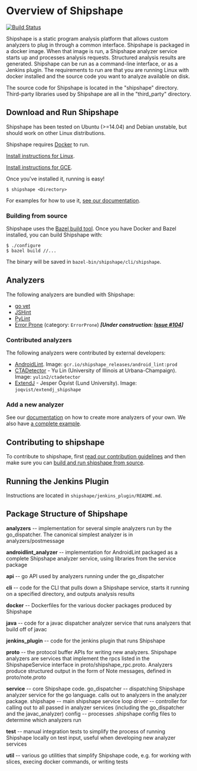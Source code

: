 <!--
// Copyright 2015 Google Inc. All rights reserved.
//
// Licensed under the Apache License, Version 2.0 (the "License");
// you may not use this file except in compliance with the License.
// You may obtain a copy of the License at
//
//   http://www.apache.org/licenses/LICENSE-2.0
//
// Unless required by applicable law or agreed to in writing, software
// distributed under the License is distributed on an "AS IS" BASIS,
// WITHOUT WARRANTIES OR CONDITIONS OF ANY KIND, either express or implied.
// See the License for the specific language governing permissions and
// limitations under the License.
-->

# Overview of Shipshape #

[![Build Status](https://travis-ci.org/google/shipshape.svg?branch=master)](https://travis-ci.org/google/shipshape)

Shipshape is a static program analysis platform that allows custom analyzers to
plug in through a common interface. Shipshape is packaged in a docker image.
When that image is run, a Shipshape analyzer service starts up and processes
analysis requests. Structured analysis results are generated. Shipshape can be
run as a command-line interface, or as a Jenkins plugin. The requirements to run
are that you are running Linux with docker installed and the source code you want
to analyze available on disk.

The source code for Shipshape is located in the "shipshape" directory.
Third-party libraries used by Shipshape are all in the "third_party" directory.

## Download and Run Shipshape

Shipshape has been tested on Ubuntu (>=14.04) and Debian unstable, but should work on other Linux distributions.

Shipshape requires [Docker](https://docs.docker.com/docker/userguide/) to run.

[Install instructions for Linux](shipshape/docs/linux-setup.md).

[Install instructions for GCE](shipshape/docs/gce-setup.md).

Once you've installed it, running is easy!

    $ shipshape <Directory>

For examples for how to use it, [see our documentation](shipshape/docs/run-cli.md).

### Building from source

Shipshape uses the [Bazel build tool](http://bazel.io/docs/install.html). Once you have Docker and Bazel installed, you can build Shipshape with:

    $ ./configure
    $ bazel build //...

The binary will be saved in `bazel-bin/shipshape/cli/shipshape`.

## Analyzers

The following analyzers are bundled with Shipshape:

* [go vet](https://godoc.org/golang.org/x/tools/cmd/vet)
* [JSHint](http://www.jshint.com/)
* [PyLint](http://www.pylint.org/ )
* [Error Prone](https://github.com/google/error-prone) (category: `ErrorProne`) ***[Under construction: [Issue #104](https://github.com/google/shipshape/issues/104)]***

### Contributed analyzers

The following analyzers were contributed by external developers:

* [AndroidLint](http://tools.android.com/tips/lint). Image: `gcr.io/shipshape_releases/android_lint:prod`
* [CTADetector](http://mir.cs.illinois.edu/~yulin2/CTADetector) - Yu Lin (University of Illinois at Urbana-Champaign). Image: `yulin2/ctadetector`
* [ExtendJ](https://github.com/google/simplecfg) - Jesper Öqvist (Lund University). Image: `joqvist/extendj_shipshape`

### Add a new analyzer

See our [documentation](shipshape/docs/add-an-analyzer.md) on how to create more analyzers of your own.
We also have [a complete example](shipshape/androidlint_analyzer/README.md).

## Contributing to shipshape

To contribute to shipshape, first [read our contribution guidelines](CONTRIBUTING.md) and then
make sure you can [build and run shipshape from source](shipshape/docs/dev-setup.md).

## Running the Jenkins Plugin #

Instructions are located in `shipshape/jenkins_plugin/README.md`.

## Package Structure of Shipshape #

**analyzers** -- implementation for several simple analyzers run by the
  go_dispatcher. The canonical simplest analyzer is in analyzers/postmessage

**androidlint_analyzer** -- implementation for AndroidLint packaged as a complete
  Shipshape analyzer service, using libraries from the service package

**api** -- go API used by analyzers running under the go_dispatcher

**cli** -- code for the CLI that pulls down a Shipshape service, starts it running
  on a specified directory, and outputs analysis results

**docker** -- Dockerfiles for the various docker packages produced by Shipshape

**java** -- code for a javac dispatcher analyzer service that runs analyzers that
  build off of javac

**jenkins_plugin** -- code for the jenkins plugin that runs Shipshape

**proto** -- the protocol buffer APIs for writing new analyzers. Shipshape analyzers
  are services that implement the rpcs listed in the ShipshapeService interface
  in proto/shipshape_rpc.proto. Analyzers produce structured output in the form
  of Note messages, defined in proto/note.proto

**service** -- core Shipshape code.
  go_dispatcher -- dispatching Shipshape analyzer service for the go language.
    calls out to analyzers in the analyzer package.
  shipshape -- main shipshape service loop
  driver -- controller for calling out to all passed in analyzer services
    (including the go_dispatcher and the javac_analyzer)
  config -- processes .shipshape config files to determine which analyzers run

**test** -- manual integration tests to simplify the process of running Shipshape
  locally on test input, useful when developing new analyzer services

**util** -- various go utilities that simplify Shipshape code, e.g. for working with
  slices, execing docker commands, or writing tests
